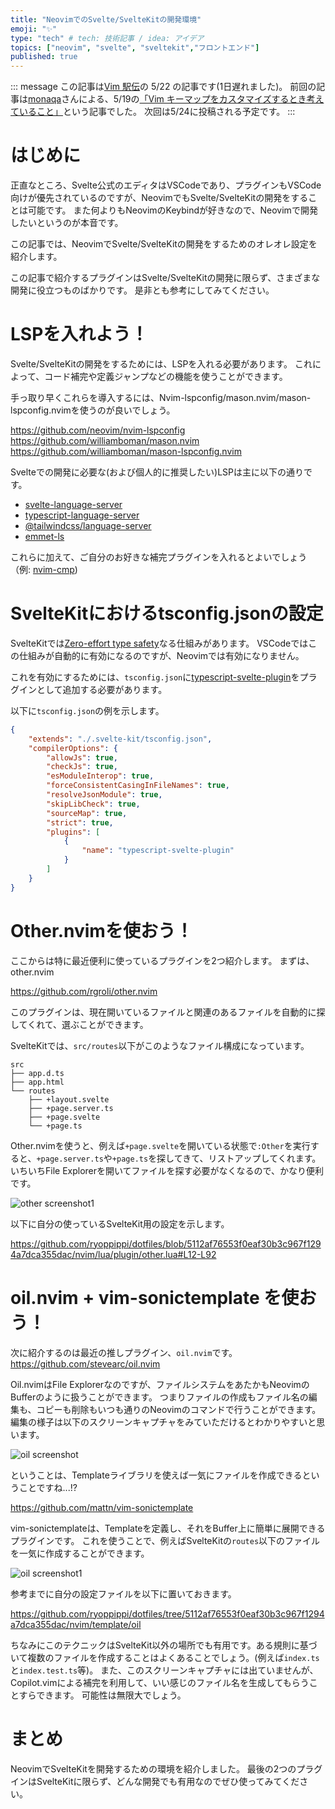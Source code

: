 ```yaml
---
title: "NeovimでのSvelte/SvelteKitの開発環境"
emoji: "✨"
type: "tech" # tech: 技術記事 / idea: アイデア
topics: ["neovim", "svelte", "sveltekit","フロントエンド"]
published: true
---
```


::: message
この記事は[Vim 駅伝](https://vim-jp.org/ekiden/)の 5/22 の記事です(1日遅れました)。
前回の記事は[monaqa](https://zenn.dev/monaqa)さんによる、5/19の[「Vim キーマップをカスタマイズするとき考えていること」](https://zenn.dev/vim_jp/articles/2023-05-19-vim-keybind-philosophy)という記事でした。
次回は5/24に投稿される予定です。
:::

# はじめに

正直なところ、Svelte公式のエディタはVSCodeであり、プラグインもVSCode向けが優先されているのですが、NeovimでもSvelte/SvelteKitの開発をすることは可能です。
また何よりもNeovimのKeybindが好きなので、Neovimで開発したいというのが本音です。

この記事では、NeovimでSvelte/SvelteKitの開発をするためのオレオレ設定を紹介します。

この記事で紹介するプラグインはSvelte/SvelteKitの開発に限らず、さまざまな開発に役立つものばかりです。
是非とも参考にしてみてください。

# LSPを入れよう！
Svelte/SvelteKitの開発をするためには、LSPを入れる必要があります。
これによって、コード補完や定義ジャンプなどの機能を使うことができます。

手っ取り早くこれらを導入するには、Nvim-lspconfig/mason.nvim/mason-lspconfig.nvimを使うのが良いでしょう。

https://github.com/neovim/nvim-lspconfig
https://github.com/williamboman/mason.nvim
https://github.com/williamboman/mason-lspconfig.nvim

Svelteでの開発に必要な(および個人的に推奨したい)LSPは主に以下の通りです。
- [svelte-language-server](https://github.com/neovim/nvim-lspconfig/blob/master/doc/server_configurations.md#svelte)
- [typescript-language-server](https://github.com/neovim/nvim-lspconfig/blob/master/doc/server_configurations.md#tsserver)
- [@tailwindcss/language-server](https://github.com/neovim/nvim-lspconfig/blob/master/doc/server_configurations.md#tailwindcss)
- [emmet-ls](https://github.com/neovim/nvim-lspconfig/blob/master/doc/server_configurations.md#emmet_ls)

これらに加えて、ご自分のお好きな補完プラグインを入れるとよいでしょう（例: [nvim-cmp](https://github.com/hrsh7th/nvim-cmp))

# SvelteKitにおけるtsconfig.jsonの設定
SvelteKitでは[Zero-effort type safety](https://svelte.jp/blog/zero-config-type-safety)なる仕組みがあります。
VSCodeではこの仕組みが自動的に有効になるのですが、Neovimでは有効になりません。

これを有効にするためには、`tsconfig.json`に[typescript-svelte-plugin](https://www.npmjs.com/package/typescript-svelte-plugin)をプラグインとして追加する必要があります。

以下に`tsconfig.json`の例を示します。

```json
{
	"extends": "./.svelte-kit/tsconfig.json",
	"compilerOptions": {
		"allowJs": true,
		"checkJs": true,
		"esModuleInterop": true,
		"forceConsistentCasingInFileNames": true,
		"resolveJsonModule": true,
		"skipLibCheck": true,
		"sourceMap": true,
		"strict": true,
		"plugins": [
			{
				"name": "typescript-svelte-plugin"
			}
		]
	}
}
```

# Other.nvimを使おう！
ここからは特に最近便利に使っているプラグインを2つ紹介します。
まずは、other.nvim

https://github.com/rgroli/other.nvim

このプラグインは、現在開いているファイルと関連のあるファイルを自動的に探してくれて、選ぶことができます。

SvelteKitでは、`src/routes`以下がこのようなファイル構成になっています。

```
src
├── app.d.ts
├── app.html
└── routes
    ├── +layout.svelte
    ├── +page.server.ts
    ├── +page.svelte
    └── +page.ts
```

Other.nvimを使うと、例えば`+page.svelte`を開いている状態で`:Other`を実行すると、`+page.server.ts`や`+page.ts`を探してきて、リストアップしてくれます。
いちいちFile Explorerを開いてファイルを探す必要がなくなるので、かなり便利です。


![other screenshot1](/images/a8d8928795c8c1/other.gif)

以下に自分の使っているSvelteKit用の設定を示します。

https://github.com/ryoppippi/dotfiles/blob/5112af76553f0eaf30b3c967f1294a7dca355dac/nvim/lua/plugin/other.lua#L12-L92

# oil.nvim + vim-sonictemplate を使おう！

次に紹介するのは最近の推しプラグイン、`oil.nvim`です。
https://github.com/stevearc/oil.nvim

Oil.nvimはFile Explorerなのですが、ファイルシステムをあたかもNeovimのBufferのように扱うことができます。
つまりファイルの作成もファイル名の編集も、コピーも削除もいつも通りのNeovimのコマンドで行うことができます。
編集の様子は以下のスクリーンキャプチャをみていただけるとわかりやすいと思います。

![oil screenshot](/images/a8d8928795c8c1/oil0.gif)

ということは、Templateライブラリを使えば一気にファイルを作成できるということですね...!?

https://github.com/mattn/vim-sonictemplate

vim-sonictemplateは、Templateを定義し、それをBuffer上に簡単に展開できるプラグインです。
これを使うことで、例えばSvelteKitの`routes`以下のファイルを一気に作成することができます。

![oil screenshot1](/images/a8d8928795c8c1/oil1.gif)

参考までに自分の設定ファイルを以下に置いておきます。

https://github.com/ryoppippi/dotfiles/tree/5112af76553f0eaf30b3c967f1294a7dca355dac/nvim/template/oil

ちなみにこのテクニックはSvelteKit以外の場所でも有用です。ある規則に基づいて複数のファイルを作成することはよくあることでしょう。(例えば`index.ts`と`index.test.ts`等)。
また、このスクリーンキャプチャには出ていませんが、Copilot.vimによる補完を利用して、いい感じのファイル名を生成してもらうことすらできます。
可能性は無限大でしょう。

# まとめ
NeovimでSvelteKitを開発するための環境を紹介しました。
最後の2つのプラグインはSvelteKitに限らず、どんな開発でも有用なのでぜひ使ってみてください。
